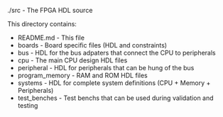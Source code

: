 ./src - The FPGA HDL source

This directory contains:

* README.md - This file
* boards - Board specific files (HDL and constraints)
* bus - HDL for the bus adpaters that connect the CPU to peripherals
* cpu - The main CPU design HDL files
* peripheral - HDL for peripherals that can be hung of the bus
* program_memory - RAM and ROM HDL files
* systems - HDL for complete system definitions (CPU + Memory + Peripherals)
* test_benches - Test benchs that can be used during validation and testing
